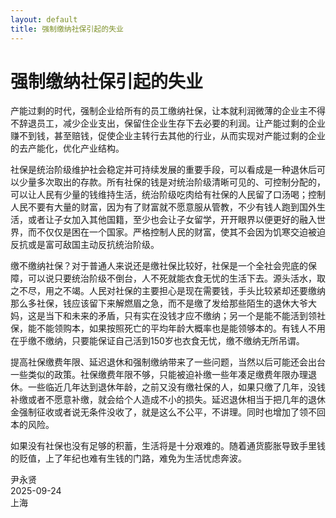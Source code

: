 ```yaml
---
layout: default
title: 强制缴纳社保引起的失业
---
```


# 强制缴纳社保引起的失业

产能过剩的时代，强制企业给所有的员工缴纳社保，让本就利润微薄的企业主不得不辞退员工，减少企业支出，保留住企业生存下去必要的利润。让产能过剩的企业赚不到钱，甚至赔钱，促使企业主转行去其他的行业，从而实现对产能过剩的企业的去产能化，优化产业结构。

社保是统治阶级维护社会稳定并可持续发展的重要手段，可以看成是一种退休后可以少量多次取出的存款。所有社保的钱是对统治阶级清晰可见的、可控制分配的，可以让人民有少量的钱维持生活，统治阶级吃肉给有社保的人民留了口汤喝；控制人民不要有大量的财富，因为有了财富就不愿意服从管教，不少有钱人跑到国外生活，或者让子女加入其他国籍，至少也会让子女留学，开开眼界以便更好的融入世界，而不仅仅是困在一个国家。严格控制人民的财富，使其不会因为饥寒交迫被迫反抗或是富可敌国主动反抗统治阶级。

缴不缴纳社保？对于普通人来说还是缴社保比较好，社保是一个全社会兜底的保障，可以说只要统治阶级不倒台，人不死就能衣食无忧的生活下去。源头活水，取之不尽，用之不竭。人民对社保的主要担心是现在需要钱，手头比较紧却还要缴纳那么多社保，钱应该留下来解燃眉之急，而不是缴了发给那些陌生的退休大爷大妈，这是当下和未来的矛盾，只有实在没钱才应不缴纳；另一个是能不能活到领社保，能不能领购本，如果按照死亡的平均年龄大概率也是能领够本的。有钱人不用在乎缴不缴纳，只要能保证自己活到150岁也衣食无忧，缴不缴纳无所吊谓。

提高社保缴费年限、延迟退休和强制缴纳带来了一些问题，当然以后可能还会出台一些类似的政策。社保缴费年限不够，只能被迫补缴一些年凑足缴费年限办理退休。一些临近几年达到退休年龄，之前又没有缴社保的人，如果只缴了几年，没钱补缴或者不愿意补缴，就会给个人造成不小的损失。延迟退休相当于把几年的退休金强制征收或者说无条件没收了，就是这么不公平，不讲理。同时也增加了领不回本的风险。

如果没有社保也没有足够的积蓄，生活将是十分艰难的。随着通货膨胀导致手里钱的贬值，上了年纪也难有生钱的门路，难免为生活忧虑奔波。

<div class="datenote">
    <span>尹永贤</span><br>
    <span>2025-09-24</span><br>
    <span>上海</span>
</div>
